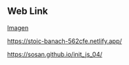 ## Web Link


[Imagen](./img/muestra.png)

https://stoic-banach-562cfe.netlify.app/




https://sosan.github.io/init_js_04/



